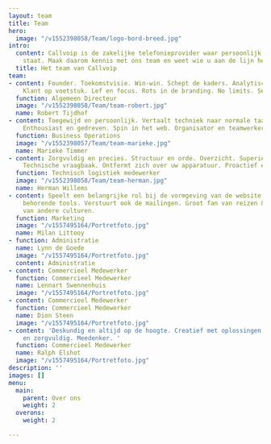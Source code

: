 ```yaml
---
layout: team
title: Team
hero:
  image: "/v1552398058/Team/logo-bord-breed.jpg"
intro:
  content: Callvoip is de zakelijke telefonieprovider waar persoonlijk contact centraal
    staat. Maak daarom kennis met ons team en weet wie u aan de lijn heeft.
  title: Het team van Callvoip
team:
- content: Founder. Toekomstvisie. Win-win. Schept de kaders. Analytisch brein. Partnership.
    Klant op voetstuk. Lef en focus. Rots in de branding. No limits. Serviceminded.
  function: Algemeen Directeur
  image: "/v1552398058/Team/team-robert.jpg"
  name: Robert Tijdhof
- content: Toegewijd en persoonlijk. Vertaalt techniek naar normale taal. Procesregisseur.
    Enthousiast en gedreven. Spin in het web. Organisator en teamwerker.
  function: Business Operations
  image: "/v1552398057/Team/team-marieke.jpg"
  name: Marieke Timmer
- content: Zorgvuldig en precies. Structuur en orde. Overzicht. Superieure productkennis.
    Technische vraagbaak. Ontfermt zich over uw apparatuur. Proactief en scherp.
  function: Technisch logistiek medewerker
  image: "/v1552398058/Team/team-herman.jpg"
  name: Herman Willems
- content: Speelt een belangrijke rol bij de vormgeving van de website en daarbij
    behorende tools. Verstuurt ook de mailingen. Groot fan van reizen & ontdekken
    van andere culturen.
  function: Marketing
  image: "/v1557495164/Portretfoto.jpg"
  name: Milan Littooy
- function: Administratie
  name: Lynn de Goede
  image: "/v1557495164/Portretfoto.jpg"
  content: Administratie
- content: Commercieel Medewerker
  function: Commercieel Medewerker
  name: Lennart Swennenhuis
  image: "/v1557495164/Portretfoto.jpg"
- content: Commercieel Medewerker
  function: Commercieel Medewerker
  name: Dion Steen
  image: "/v1557495164/Portretfoto.jpg"
- content: 'Deskundig en altijd op de hoogte. Creatief met oplossingen. Analytisch
    en zorgvuldig. Meedenker. '
  function: Commercieel Medewerker
  name: Ralph Elshot
  image: "/v1557495164/Portretfoto.jpg"
description: ''
images: []
menu:
  main:
    parent: Over ons
    weight: 2
  overons:
    weight: 2

---
```

